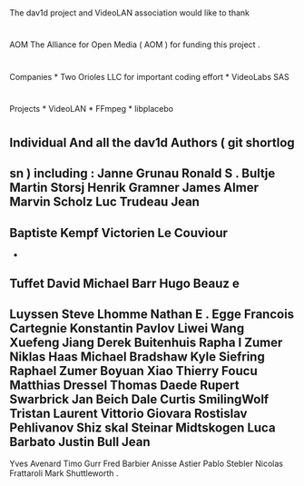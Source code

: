 #
The
dav1d
project
and
VideoLAN
association
would
like
to
thank
#
#
AOM
The
Alliance
for
Open
Media
(
AOM
)
for
funding
this
project
.
#
#
Companies
*
Two
Orioles
LLC
for
important
coding
effort
*
VideoLabs
SAS
#
#
Projects
*
VideoLAN
*
FFmpeg
*
libplacebo
#
#
Individual
And
all
the
dav1d
Authors
(
git
shortlog
-
sn
)
including
:
Janne
Grunau
Ronald
S
.
Bultje
Martin
Storsj
Henrik
Gramner
James
Almer
Marvin
Scholz
Luc
Trudeau
Jean
-
Baptiste
Kempf
Victorien
Le
Couviour
-
-
Tuffet
David
Michael
Barr
Hugo
Beauz
e
-
Luyssen
Steve
Lhomme
Nathan
E
.
Egge
Francois
Cartegnie
Konstantin
Pavlov
Liwei
Wang
Xuefeng
Jiang
Derek
Buitenhuis
Rapha
l
Zumer
Niklas
Haas
Michael
Bradshaw
Kyle
Siefring
Raphael
Zumer
Boyuan
Xiao
Thierry
Foucu
Matthias
Dressel
Thomas
Daede
Rupert
Swarbrick
Jan
Beich
Dale
Curtis
SmilingWolf
Tristan
Laurent
Vittorio
Giovara
Rostislav
Pehlivanov
Shiz
skal
Steinar
Midtskogen
Luca
Barbato
Justin
Bull
Jean
-
Yves
Avenard
Timo
Gurr
Fred
Barbier
Anisse
Astier
Pablo
Stebler
Nicolas
Frattaroli
Mark
Shuttleworth
.
